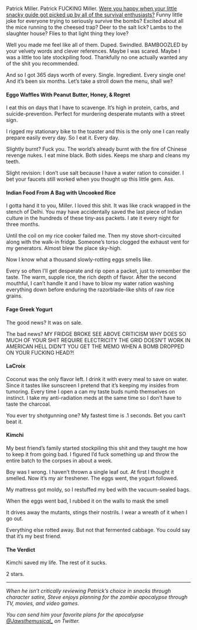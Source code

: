 Patrick Miller. Patrick FUCKING Miller.  [Were you happy when your little snacky guide got picked up by all of the survival enthusiasts?](http://dreadzone.zone/dz1/snacks.html)  Funny little joke for everyone trying to seriously survive the bombs? Excited about all the mice running to the cheesed trap? Deer to the salt lick? Lambs to the slaughter house? Flies to that light thing they love?

Well you made me feel like all of them. Duped. Swindled. BAMBOOZLED by your velvety words and clever references. Maybe I was scared. Maybe I was a little too late stockpiling food. Thankfully no one actually wanted any of the shit you recommended.

And so I got 365 days worth of every. Single. Ingredient. Every single one! And it’s been six months. Let’s take a stroll down the menu, shall we?

#### Eggo Waffles With Peanut Butter, Honey, & Regret

I eat this on days that I have to scavenge. It’s high in protein, carbs, and suicide-prevention. Perfect for murdering desperate mutants with a street sign. 

I rigged my stationary bike to the toaster and this is the only one I can really prepare easily every day. So I eat it. Every day. 

Slightly burnt? Fuck you. The world’s already burnt with the fire of Chinese revenge nukes. I eat mine black. Both sides. Keeps me sharp and cleans my teeth. 

Slight revision: I don’t use salt because I have a water ration to consider. I bet your faucets still worked when you thought up this little gem. Ass.

#### Indian Food From A Bag with Uncooked Rice

I gotta hand it to you, Miller. I loved this shit. It was like crack wrapped in the stench of Delhi. You may have accidentally saved the last piece of Indian culture in the hundreds of these tiny-ass packets. I ate it every night for three months.

Until the coil on my rice cooker failed me. Then my stove short-circuited along with the walk-in fridge. Someone’s torso clogged the exhaust vent for my generators. Almost blew the place sky-high.

Now I know what a thousand slowly-rotting eggs smells like.

Every so often I’ll get desperate and rip open a packet, just to remember the taste. The warm, supple rice, the rich depth of flavor. After the second mouthful, I can’t handle it and I have to blow my water ration washing everything down before enduring the razorblade-like shits of raw rice grains.

#### Fage Greek Yogurt

The good news? It was on sale.

The bad news? MY FRIDGE BROKE SEE ABOVE CRITICISM WHY DOES SO MUCH OF YOUR SHIT REQUIRE ELECTRICITY THE GRID DOESN’T WORK IN AMERICAN HELL DIDN’T YOU GET THE MEMO WHEN A BOMB DROPPED ON YOUR FUCKING HEAD?!

#### LaCroix

Coconut was the only flavor left. I drink it with every meal to save on water. Since it tastes like sunscreen I pretend that it’s keeping my insides from tumoring. Every time I open a can my taste buds numb themselves on instinct. I take my anti-radiation meds at the same time so I don’t have to taste the charcoal. 

You ever try shotgunning one? My fastest time is .1 seconds. Bet you can’t beat it.

#### Kimchi

My best friend’s family started stockpiling this shit and they taught me how to keep it from going bad. I figured I’d fuck something up and throw the entire batch to the corpses in about a week.

Boy was I wrong. I haven’t thrown a single leaf out. At first I thought it smelled. Now it’s my air freshener. The eggs went, the yogurt followed. 

My mattress got moldy, so I restuffed my bed with the vacuum-sealed bags. 

When the eggs went bad, I rubbed it on the walls to mask the smell

It drives away the mutants, stings their nostrils. I wear a wreath of it when I go out. 

Everything else rotted away. But not that fermented cabbage. You could say that it’s my best friend. 

#### The Verdict

Kimchi saved my life. The rest of it sucks. 

2 stars.

- - - -

*When he isn’t critically reviewing Patrick’s choice in snacks through character satire, Steve enjoys planning for the zombie apocalypse through TV, movies, and video games.*

*You can send him your favorite plans for the apocalypse [@Jawsthemusical_](https://twitter.com/@jawsthemusical_) on Twitter.*